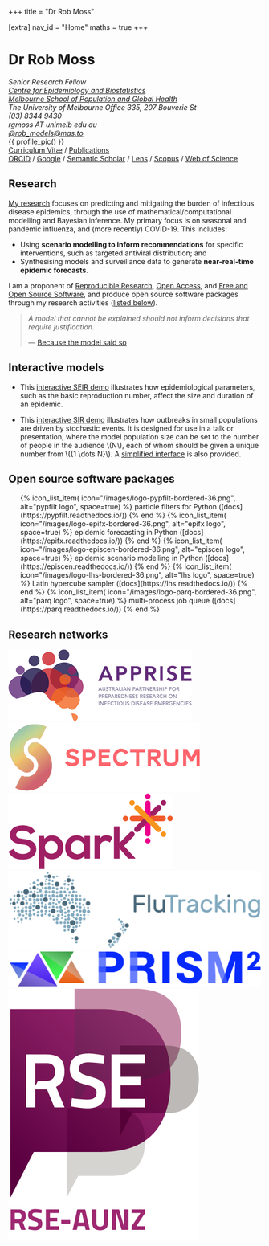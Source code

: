 +++
title = "Dr Rob Moss"

[extra]
nav_id = "Home"
maths = true
+++

# Dr Rob Moss

<div class="blurb">
<address>
  <span class="position">
    Senior Research Fellow <br>
    <a href="https://epi.unimelb.edu.au/">Centre for Epidemiology and
      Biostatistics</a><br>
    <a href="https://mspgh.unimelb.edu.au/">Melbourne School of
      Population and Global Health</a><br>
    The University of Melbourne
  </span>
  <span class="location">
    Office 335, 207 Bouverie St<br>
    (03) 8344 9430<br>
    rgmoss AT unimelb edu au<br>
    <a rel="me" href="https://mas.to/@rob_models">@rob_models@mas.to</a>
  </span>
</address>
{{ profile_pic() }}
<div class="profile-links">
<a href="cv_online.pdf">Curriculum Vitæ</a>
  / <a href="/pubs">Publications</a>
<br/>
<a href="https://orcid.org/0000-0002-4568-2012" title="ORCID record">ORCID</a>
  / <a href="https://scholar.google.com/citations?user=NOX2J-EAAAAJ&hl=en" title="Google Scholar profile">Google</a>
  / <a href="https://www.semanticscholar.org/author/46303559" title="Semantic Scholar profile">Semantic Scholar</a>
  / <a href="https://www.lens.org/lens/orcid/0000-0002-4568-2012/scholar" title="Lens profile">Lens</a>
  / <a href="https://www.scopus.com/authid/detail.uri?authorId=28167595000" title="Scopus author details">Scopus</a>
  / <a href="https://www.webofscience.com/wos/author/rid/R-4767-2018" title="Web of Science profile">Web of Science</a>
</div>
</div>

## Research

[My research](@/research.md) focuses on predicting and mitigating the burden of infectious disease epidemics, through the use of mathematical/computational modelling and Bayesian inference.
My primary focus is on seasonal and pandemic influenza, and (more recently) COVID-19.
This includes:

- Using **scenario modelling to inform recommendations** for specific interventions, such as targeted antiviral distribution; and
- Synthesising models and surveillance data to generate **near-real-time epidemic forecasts**.

I am a proponent of [Reproducible Research](https://en.wikipedia.org/wiki/Reproducibility), [Open Access](https://en.wikipedia.org/wiki/Open_access), and [Free and Open Source Software](https://en.wikipedia.org/wiki/Free_and_open-source_software), and produce open source software packages through my research activities ([listed below](#open-source-software-packages)).

> *A model that cannot be explained should not inform decisions that require justification.*
>
> — [Because the model said so](https://doi.org/10.1016/j.ijforecast.2021.01.028)

## Interactive models

- This [interactive SEIR demo](https://robmoss.github.io/seir-demo/) illustrates how epidemiological parameters, such as the basic reproduction number, affect the size and duration of an epidemic.

- This [interactive SIR demo](https://robmoss.github.io/sir-demo/) illustrates how outbreaks in small populations are driven by stochastic events.
  It is designed for use in a talk or presentation, where the model population size can be set to the number of people in the audience \\(N\\), each of whom should be given a unique number from \\(\{1 \dots N\}\\).
  A [simplified interface](https://robmoss.github.io/sir-demo/simple.html) is also provided.

## Open source software packages

<div class="narrow-list">
<ul class="icon-list">
{% icon_list_item(
     icon="/images/logo-pypfilt-bordered-36.png",
     alt="pypfilt logo",
     space=true) %}
  particle filters for Python
  ([docs](https://pypfilt.readthedocs.io/))
{% end %}
{% icon_list_item(
     icon="/images/logo-epifx-bordered-36.png",
     alt="epifx logo",
     space=true) %}
  epidemic forecasting in Python
  ([docs](https://epifx.readthedocs.io/))
{% end %}
{% icon_list_item(
     icon="/images/logo-episcen-bordered-36.png",
     alt="episcen logo",
     space=true) %}
epidemic scenario modelling in Python
  ([docs](https://episcen.readthedocs.io/))
{% end %}
{% icon_list_item(
     icon="/images/logo-lhs-bordered-36.png",
     alt="lhs logo",
     space=true) %}
  Latin hypercube sampler
  ([docs](https://lhs.readthedocs.io/))
{% end %}
{% icon_list_item(
     icon="/images/logo-parq-bordered-36.png",
     alt="parq logo",
     space=true) %}
  multi-process job queue
  ([docs](https://parq.readthedocs.io/))
{% end %}
</ul>
</div>

## Research networks

<div class="narrow-list">
<a class="network" href="https://www.apprise.org.au/"><img alt="APPRISE logo" class="network" src="/images/network-apprise.png"/></a><a class="network" href="https://www.spectrum.edu.au/"><img alt="SPECTRUM logo" class="network" src="/images/network-spectrum.png"/></a><a class="network" href="https://www.spark.edu.au/"><img alt="SPARK logo" class="network" src="/images/network-spark.png"/></a><a class="network" href="https://info.flutracking.net/"><img alt="Flutracking logo" class="network" src="/images/network-flutracking.png"/></a><a class="network" href="https://www.prism.edu.au/"><img alt="PRISM logo" class="network" src="/images/network-prism.jpg"/></a><a class="network" href="https://rse-aunz.github.io/"><img alt="RSE-AUNZ logo" class="network" src="/images/network-rse-aunz.png"/></a>
</div>
